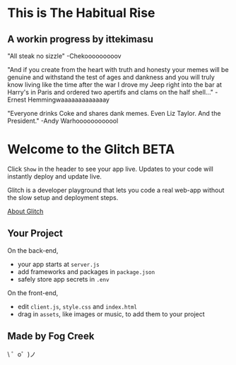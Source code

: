 This is **The Habitual Rise**
=============================

A workin progress by ittekimasu
-------------------------------

"All steak no sizzle" -Chekooooooooov

"And if you create from the heart with truth and honesty your memes will be genuine and withstand the test of ages and dankness and you will truly know living like the time after the war I drove my Jeep right into the bar at Harry's in Paris and ordered two apertifs and clams on the half shell..." -Ernest Hemmingwaaaaaaaaaaaaay

"Everyone drinks Coke and shares dank memes. Even Liz Taylor. And the President." -Andy Warhoooooooooool


Welcome to the Glitch BETA
=========================

Click `Show` in the header to see your app live. Updates to your code will instantly deploy and update live.

Glitch is a developer playground that lets you code a real web-app without the slow setup and deployment steps.

[About Glitch](https://glitch.com/about)


Your Project
------------

On the back-end,
- your app starts at `server.js`
- add frameworks and packages in `package.json`
- safely store app secrets in `.env`

On the front-end,
- edit `client.js`, `style.css` and `index.html`
- drag in `assets`, like images or music, to add them to your project


Made by Fog Creek
-----------------

\ ゜o゜)ノ
